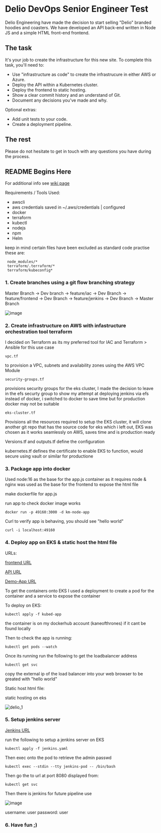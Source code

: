 # Delio DevOps Senior Engineer Test

Delio Engineering have made the decision to start selling "Delio" branded hoodies and coasters. We have developed an API back-end written in Node JS and a simple HTML front-end frontend. 

## The task

It's your job to create the infrastructure for this new site. To complete this task, you'll need to:

* Use "infrastructure as code" to create the infrastrucure in either AWS or Azure. 
* Deploy the API within a Kubernetes cluster.
* Deploy the frontend to static hosting.
* Show a clear commit history and an understand of Git.
* Document any decisions you've made and why.

Optional extras:

* Add unit tests to your code.
* Create a deployment pipeline.

## The rest

Please do not hesitate to get in touch with any questions you have during the process.

## README Begins Here 

For additional info see [wiki page](https://github.com/Kaneofthrones/devops-technical-test/wiki)

Requirements / Tools Used:

* awscli
* aws credentials saved in ~/.aws/credentials | configured
* docker
* terraform
* kubectl
* nodejs
* npm
* Helm

keep in mind certain files have been excluded as standard code practise these are:

     node_modules/*
     terraform/.terraform/*
     terraform/kubeconfig*

### 1. Create branches using a git flow branching strategy 

Master Branch -> Dev branch -> feature/iac -> Dev Branch -> feature/frontend -> Dev Branch -> feature/jenkins -> Dev Branch -> Master Branch

![image](https://user-images.githubusercontent.com/30622959/141043288-7785614f-9d44-43b1-a47f-ffb835756e71.png)


### 2. Create infrastructure on AWS with infastructure orchestration tool terraform

I decided on Terraform as its my preferred tool for IAC and Terraform > Ansible for this use case

    vpc.tf 
to provision a VPC, subnets and availability zones using the AWS VPC Module

    security-groups.tf
provisions security groups for the eks cluster, I made the decision to leave in the efs securty group to show my attempt at deploying jenkins via efs instead of docker, i switched to docker to save time but for production docker may not be suitable

    eks-cluster.tf 
Provisions all the resources required to setup the EKS cluster, it will clone another git repo that has the source code for eks which i left out, EKS was chosen as it works seamlessly on AWS, saves time and is production ready

Versions.tf and outputs.tf define the configuration 

kubernetes.tf defines the certificate to enable EKS to function, would secure using vault or similar for productione

### 3. Package app into docker

Used node:16 as the base for the app.js container as it requires node & nginx was used as the base for the frontend to expose the html file 

make dockerfile for app.js

run app to check docker image works

    docker run -p 49160:3000 -d km-node-app

Curl to verify app is behaving, you should see "hello world"

    curl -i localhost:49160 

### 4. Deploy app on EKS & static host the html file

URLs:

  [frontend URL](http://ad5b019e148e5415d8734efe53fba4ed-2045226712.eu-west-2.elb.amazonaws.com:80)

  [API URL](http://a4ee6e07bae4c4a5b83ed3ddb9c897ec-97789143.eu-west-2.elb.amazonaws.com:80)

  [Demo-App URL](http://a64b4eb06b6f3469fb0a9465bb6ed0ae-326720983.eu-west-2.elb.amazonaws.com:80)

To get the containers onto EKS I used a deployment to create a pod for the container and a service to expose the container 


To deploy on EKS:

    kubectl apply -f kubed-app

the container is on my dockerhub account (kaneofthrones) if it cant be found locally

Then to check the app is running:

    kubectl get pods --watch

Once its running run the following to get the loadbalancer address

    kubectl get svc

copy the external ip of the load balancer into your web browser to be greated with "hello world"


Static host html file:

 static hosting on eks

![delio_1](https://user-images.githubusercontent.com/30622959/140850493-c70b6428-ef48-40d8-b6f6-353e12becb02.png)


### 5. Setup jenkins server 

[Jenkins URL](http://ae561c1398e3d481db642f6653c8617b-1234937774.eu-west-2.elb.amazonaws.com:8080)

run the following to setup a jenkins server on EKS

    kubectl apply -f jenkins.yaml

Then exec onto the pod to retrieve the admin passwd

    kubectl exec --stdin --tty jenkins-pod -- /bin/bash

Then go the to url at port 8080 displayed from:

    kubectl get svc

Then there is jenkins for future pipeline use

![image](https://user-images.githubusercontent.com/30622959/141039725-51fa77cc-f516-490a-a9ab-84c26f0dd147.png)

username: user
password: user

### 6. Have fun ;)
